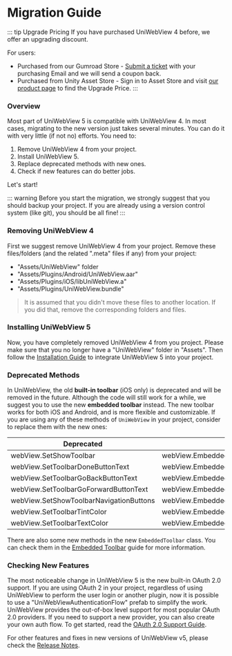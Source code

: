 # Migration Guide

::: tip Upgrade Pricing
If you have purchased UniWebView 4 before, we offer an upgrading discount.

For users:

- Purchased from our Gumroad Store - [Submit a ticket](https://onevcat.atlassian.net/servicedesk/customer/portal/2/group/2/create/10011) with your purchasing Email and we will send a coupon back.
- Purchased from Unity Asset Store - Sign in to Asset Store and visit [our product page](https://assetstore.unity.com/packages/slug/229334)
  to find the Upgrade Price.
  :::

### Overview

Most part of UniWebView 5 is compatible with UniWebView 4. In most cases, migrating to the new version just takes several
minutes. You can do it with very little (if not no) efforts. You need to:

1. Remove UniWebView 4 from your project.
2. Install UniWebView 5.
3. Replace deprecated methods with new ones.
4. Check if new features can do better jobs.

Let's start!

::: warning
Before you start the migration, we strongly suggest that you should backup your project. If you are already using a
version control system (like git), you should be all fine!
:::

### Removing UniWebView 4

First we suggest remove UniWebView 4 from your project. Remove these files/folders (and the related ".meta" files if
any) from your project:

- "Assets/UniWebView" folder
- "Assets/Plugins/Android/UniWebView.aar"
- "Assets/Plugins/iOS/libUniWebView.a"
- "Assets/Plugins/UniWebView.bundle"

> It is assumed that you didn't move these files to another location. If you did that, remove the corresponding folders
> and files.

### Installing UniWebView 5

Now, you have completely removed UniWebView 4 from you project. Please make sure that you no longer have a "UniWebView"
folder in "Assets". Then follow the [Installation Guide](./installation.md) to integrate UniWebView 5 into your project.

### Deprecated Methods

In UniWebView, the old **built-in toolbar** (iOS only) is deprecated and will be removed in the future. Although the 
code will still work for a while, we suggest you to use the new **embedded toolbar** instead. The new toolbar works for
both iOS and Android, and is more flexible and customizable. If you are using any of these methods of `UniWebView` in 
your project, consider to replace them with the new ones:


|              Deprecated                 |                  New                 | 
| --------------------------------------- | ------------------------------------ | 
| webView.SetShowToolbar                  | webView.EmbeddedToolbar.Show         |
| webView.SetToolbarDoneButtonText        | webView.EmbeddedToolbar.SetDoneButtonText |
| webView.SetToolbarGoBackButtonText      | webView.EmbeddedToolbar.SetGoBackButtonText  |
| webView.SetToolbarGoForwardButtonText   | webView.EmbeddedToolbar.SetGoForwardButtonText  |
| webView.SetShowToolbarNavigationButtons | webView.EmbeddedToolbar.ShowNavigationButtons  |
| webView.SetToolbarTintColor             | webView.EmbeddedToolbar.SetButtonTextColor  |
| webView.SetToolbarTextColor             | webView.EmbeddedToolbar.SetButtonTextColor  |

There are also some new methods in the new `EmbeddedToolbar` class. You can check them in the
[Embedded Toolbar](./embedded-toolbar.md) guide for more information.

### Checking New Features

The most noticeable change in UniWebView 5 is the new built-in OAuth 2.0 support. If you are using OAuth 2 in your project,
regardless of using UniWebView to perform the user login or another plugin, now it is possible to use a "UniWebViewAuthenticationFlow"
prefab to simplify the work. UniWebView provides the out-of-box level support for most popular OAuth 2.0 providers. If you
need to support a new provider, you can also create your own auth flow. To get started, read the [OAuth 2.0 Support Guide](./oauth2.md).

For other features and fixes in new versions of UniWebView v5, please check the [Release Notes](./release-notes.md).